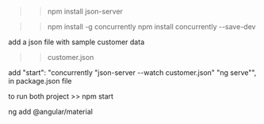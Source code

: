 >>npm install json-server

>>npm install -g concurrently
>>npm install concurrently --save-dev

add a json file with sample customer data 

>>customer.json

add  "start": "concurrently \"json-server --watch customer.json\" \"ng serve\"", in package.json file

to run both project >> npm start

ng add @angular/material

